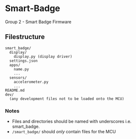 # Smart-Badge
Group 2 - Smart Badge Firmware

## Filestructure
```
smart_badge/
  display/
    display.py (display driver)
  settings.json
  apps/
    name.py
    ...
  sensors/
    accelerometer.py
    ...
README.md
dev/
  (any development files not to be loaded onto the MCU)
```

### Notes
- Files and directories should be named with underscores i.e. smart\_badge.
- `/smart_badge/` should *only* contain files for the MCU
